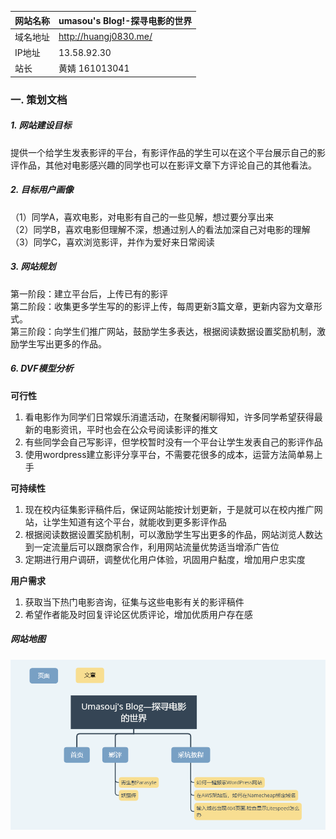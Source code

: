 
网站名称| umasou's Blog!-探寻电影的世界
---|---
域名地址 | http://huangj0830.me/
IP地址 | 13.58.92.30
站长 | 黄婧 161013041


### 一. 策划文档
##### 1. 网站建设目标
提供一个给学生发表影评的平台，有影评作品的学生可以在这个平台展示自己的影评作品，其他对电影感兴趣的同学也可以在影评文章下方评论自己的其他看法。

##### 2. 目标用户画像
（1）同学A，喜欢电影，对电影有自己的一些见解，想过要分享出来  
（2）同学B，喜欢电影但理解不深，想通过别人的看法加深自己对电影的理解  
（3）同学C，喜欢浏览影评，并作为爱好来日常阅读

##### 3. 网站规划
第一阶段：建立平台后，上传已有的影评  
第二阶段：收集更多学生写的的影评上传，每周更新3篇文章，更新内容为文章形式。  
第三阶段：向学生们推广网站，鼓励学生多表达，根据阅读数据设置奖励机制，激励学生写出更多的作品。


##### 6. DVF模型分析
**可行性**  
1. 看电影作为同学们日常娱乐消遣活动，在聚餐闲聊得知，许多同学希望获得最新的电影资讯，平时也会在公众号阅读影评的推文  
2. 有些同学会自己写影评，但学校暂时没有一个平台让学生发表自己的影评作品  
3. 使用wordpress建立影评分享平台，不需要花很多的成本，运营方法简单易上手    

**可持续性**  
1. 现在校内征集影评稿件后，保证网站能按计划更新，于是就可以在校内推广网站，让学生知道有这个平台，就能收到更多影评作品  
2. 根据阅读数据设置奖励机制，可以激励学生写出更多的作品，网站浏览人数达到一定流量后可以跟商家合作，利用网站流量优势适当增添广告位  
3. 定期进行用户调研，调整优化用户体验，巩固用户黏度，增加用户忠实度  
  
**用户需求**  
1. 获取当下热门电影咨询，征集与这些电影有关的影评稿件  
2. 希望作者能及时回复评论区优质评论，增加优质用户存在感  
  

##### 网站地图  
![image](https://github.com/Huangj0830/wordpress-operations/blob/master/img/sitemap.png)

